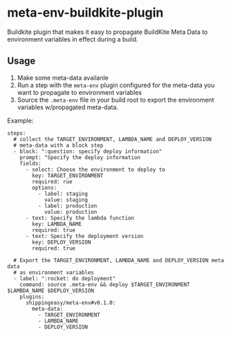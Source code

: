 # meta-env-buildkite-plugin
Buildkite plugin that makes it easy to propagate BuildKite Meta Data to
environment variables in effect during a build.

## Usage
1. Make some meta-data availanle
2. Run a step with the `meta-env` plugin configured for the meta-data
   you want to propagate to environment variables
3. Source the `.meta-env` file in your build root to export the
   environment variables w/propagated meta-data.

Example:
```
steps:
  # collect the TARGET_ENVIRONMENT, LAMBDA_NAME and DEPLOY_VERSION
  # meta-data with a block step
  - block: ":question: specify deploy information"
    prompt: "Specify the deploy information
    fields:
      - select: Choose the environment to deploy to
        key: TARGET_ENVIRONMENT
        required: rue
        options:
          - label: staging
            value: staging
          - label: production
            value: production
      - text: Specify the lambda function
        key: LAMBDA_NAME
        required: true
      - text: Specify the deployment version
        key: DEPLOY_VERSION
        required: true

  # Export the TARGET_ENVIRONMENT, LAMBDA_NAME and DEPLOY_VERSION meta data
  # as environment variables
  - label: ":rocket: do deployment"
    command: source .meta-env && deploy $TARGET_ENVIRONMENT $LAMBDA_NAME $DEPLOY_VERSION
    plugins:
      shippingeasy/meta-env#v0.1.0:
        meta-data:
          - TARGET_ENVIRONMENT
          - LAMBDA_NAME
          - DEPLOY_VERSION
```
